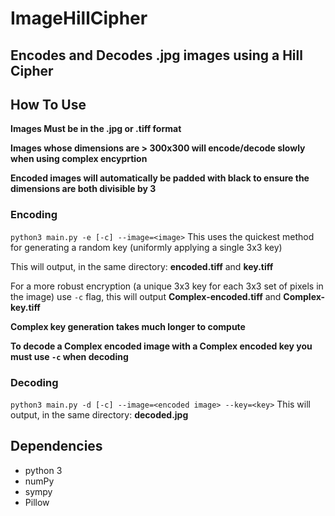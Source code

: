 # ImageHillCipher
## Encodes and Decodes .jpg images using a Hill Cipher

## How To Use
**Images Must be in the .jpg or .tiff format**

**Images whose dimensions are > 300x300 will encode/decode slowly when using complex encyprtion**

**Encoded images will automatically be padded with black to ensure the dimensions are both divisible by 3**

### Encoding
`python3 main.py -e [-c] --image=<image>`
This uses the quickest method for generating a random key (uniformly applying a single 3x3 key)

This will output, in the same directory: **encoded.tiff** and **key.tiff**

For a more robust encryption (a unique 3x3 key for each 3x3 set of pixels in the image) use `-c` flag, this will output **Complex-encoded.tiff** and **Complex-key.tiff**  

**Complex key generation takes much longer to compute**

**To decode a Complex encoded image with a Complex encoded key you must use `-c` when decoding**



### Decoding

`python3 main.py -d [-c] --image=<encoded image> --key=<key>`
This will output, in the same directory: **decoded.jpg**

## Dependencies
- python 3
- numPy
- sympy
- Pillow
